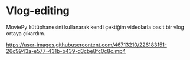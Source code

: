 # Vlog-editing
MoviePy kütüphanesini kullanarak kendi çektiğim videolarla basit bir vlog ortaya çıkardım.


https://user-images.githubusercontent.com/46713210/226183151-26c9943a-e577-431b-b439-d3cbe8fc0c8c.mp4

